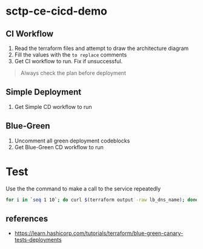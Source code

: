 # sctp-ce-cicd-demo

## CI Workflow
1. Read the terraform files and attempt to draw the architecture diagram
2. Fill the values with the `to replace` comments
3. Get CI workflow to run. Fix if unsuccessful.

> Always check the plan before deployment

## Simple Deployment
1. Get Simple CD workflow to run

## Blue-Green
1. Uncomment all green deployment codeblocks
2. Get Blue-Green CD workflow to run

# Test
Use the the command to make a call to the service repeatedly
```bash
for i in `seq 1 10`; do curl $(terraform output -raw lb_dns_name); done
```

## references
- https://learn.hashicorp.com/tutorials/terraform/blue-green-canary-tests-deployments
